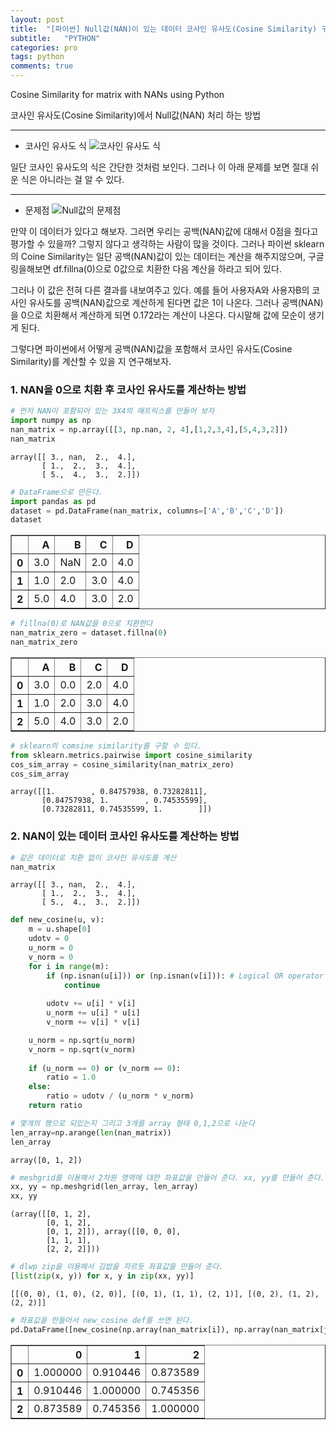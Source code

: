 ```yaml
---
layout: post
title:  "[파이썬] Null값(NAN)이 있는 데이터 코사인 유사도(Cosine Similarity) 구하기"
subtitle:   "PYTHON"
categories: pro
tags: python
comments: true
---
```


Cosine Similarity for matrix with NANs using Python  

코사인 유사도(Cosine Similarity)에서 Null값(NAN) 처리 하는 방법

---
- 코사인 유사도 식
![코사인 유사도 식](https://miro.medium.com/max/852/1*hub04IikybZIBkSEcEOtGA.png)  

일단 코사인 유사도의 식은 간단한 것처럼 보인다. 그러나 이 아래 문제를 보면 절대 쉬운 식은 아니라는 걸 알 수 있다.

---
- 문제점
![Null값의 문제점](https://d1orkkc34keaka.cloudfront.net/images/2018/06/27/1530092786_1IbMSiSqHVMajaqKcLPxMyL6v6NKe44ZoNyKh7Pt.png)

만약 이 데이터가 있다고 해보자. 그러면 우리는 공백(NAN)값에 대해서 0점을 줬다고 평가할 수 있을까?
그렇지 않다고 생각하는 사람이 많을 것이다. 그러나 파이썬 sklearn의 Coine Similarity는 일단 공백(NAN)값이 있는 데이터는 계산을 해주지않으며, 구글링을해보면 df.fillna(0)으로 0값으로 치환한 다음 계산을 하라고 되어 있다.  

그러나 이 값은 전혀 다른 결과를 내보여주고 있다.
예를 들어 사용자A와 사용자B의 코사인 유사도를 공백(NAN)값으로 계산하게 된다면 값은 1이 나온다.
그러나 공백(NAN)을 0으로 치환해서 계산하게 되면 0.172라는 계산이 나온다. 다시말해 값에 모순이 생기게 된다.  

그렇다면 파이썬에서 어떻게 공백(NAN)값을 포함해서 코사인 유사도(Cosine Similarity)를 계산할 수 있을 지 연구해보자.

### 1. NAN을 0으로 치환 후 코사인 유사도를 계산하는 방법


```python
# 먼저 NAN이 포함되어 있는 3X4의 매트릭스를 만들어 보자
import numpy as np
nan_matrix = np.array([[3, np.nan, 2, 4],[1,2,3,4],[5,4,3,2]])
nan_matrix
```




    array([[ 3., nan,  2.,  4.],
           [ 1.,  2.,  3.,  4.],
           [ 5.,  4.,  3.,  2.]])




```python
# DataFrame으로 만든다.
import pandas as pd
dataset = pd.DataFrame(nan_matrix, columns=['A','B','C','D'])
dataset
```




<div>
<style scoped>
    .dataframe tbody tr th:only-of-type {
        vertical-align: middle;
    }

    .dataframe tbody tr th {
        vertical-align: top;
    }

    .dataframe thead th {
        text-align: right;
    }
</style>
<table border="1" class="dataframe">
  <thead>
    <tr style="text-align: right;">
      <th></th>
      <th>A</th>
      <th>B</th>
      <th>C</th>
      <th>D</th>
    </tr>
  </thead>
  <tbody>
    <tr>
      <th>0</th>
      <td>3.0</td>
      <td>NaN</td>
      <td>2.0</td>
      <td>4.0</td>
    </tr>
    <tr>
      <th>1</th>
      <td>1.0</td>
      <td>2.0</td>
      <td>3.0</td>
      <td>4.0</td>
    </tr>
    <tr>
      <th>2</th>
      <td>5.0</td>
      <td>4.0</td>
      <td>3.0</td>
      <td>2.0</td>
    </tr>
  </tbody>
</table>
</div>




```python
# fillna(0)로 NAN값을 0으로 치환한다
nan_matrix_zero = dataset.fillna(0)
nan_matrix_zero 
```




<div>
<style scoped>
    .dataframe tbody tr th:only-of-type {
        vertical-align: middle;
    }

    .dataframe tbody tr th {
        vertical-align: top;
    }

    .dataframe thead th {
        text-align: right;
    }
</style>
<table border="1" class="dataframe">
  <thead>
    <tr style="text-align: right;">
      <th></th>
      <th>A</th>
      <th>B</th>
      <th>C</th>
      <th>D</th>
    </tr>
  </thead>
  <tbody>
    <tr>
      <th>0</th>
      <td>3.0</td>
      <td>0.0</td>
      <td>2.0</td>
      <td>4.0</td>
    </tr>
    <tr>
      <th>1</th>
      <td>1.0</td>
      <td>2.0</td>
      <td>3.0</td>
      <td>4.0</td>
    </tr>
    <tr>
      <th>2</th>
      <td>5.0</td>
      <td>4.0</td>
      <td>3.0</td>
      <td>2.0</td>
    </tr>
  </tbody>
</table>
</div>




```python
# sklearn의 comsine similarity를 구할 수 있다.
from sklearn.metrics.pairwise import cosine_similarity
cos_sim_array = cosine_similarity(nan_matrix_zero)
cos_sim_array
```




    array([[1.        , 0.84757938, 0.73282811],
           [0.84757938, 1.        , 0.74535599],
           [0.73282811, 0.74535599, 1.        ]])



### 2. NAN이 있는 데이터 코사인 유사도를 계산하는 방법


```python
# 같은 데이터로 치환 없이 코사인 유사도를 계산
nan_matrix
```




    array([[ 3., nan,  2.,  4.],
           [ 1.,  2.,  3.,  4.],
           [ 5.,  4.,  3.,  2.]])




```python
def new_cosine(u, v):
    m = u.shape[0] 
    udotv = 0
    u_norm = 0
    v_norm = 0
    for i in range(m):
        if (np.isnan(u[i])) or (np.isnan(v[i])): # Logical OR operator 참고
            continue
            
        udotv += u[i] * v[i]
        u_norm += u[i] * u[i]
        v_norm += v[i] * v[i]

    u_norm = np.sqrt(u_norm)
    v_norm = np.sqrt(v_norm)
    
    if (u_norm == 0) or (v_norm == 0):
        ratio = 1.0
    else:
        ratio = udotv / (u_norm * v_norm)
    return ratio
```


```python
# 몇개의 행으로 되있는지 그리고 3개를 array 형태 0,1,2으로 나눈다
len_array=np.arange(len(nan_matrix))
len_array
```




    array([0, 1, 2])




```python
# meshgrid를 이용해서 2차원 영역에 대한 좌표값을 만들어 준다. xx, yy를 만들어 준다.
xx, yy = np.meshgrid(len_array, len_array)
xx, yy
```




    (array([[0, 1, 2],
            [0, 1, 2],
            [0, 1, 2]]), array([[0, 0, 0],
            [1, 1, 1],
            [2, 2, 2]]))




```python
# dlwp zip을 이용해서 김밥을 자르듯 좌표값을 만들어 준다.
[list(zip(x, y)) for x, y in zip(xx, yy)]
```




    [[(0, 0), (1, 0), (2, 0)], [(0, 1), (1, 1), (2, 1)], [(0, 2), (1, 2), (2, 2)]]




```python
# 좌표값을 만들어서 new_cosine def를 쓰면 된다.
pd.DataFrame([new_cosine(np.array(nan_matrix[i]), np.array(nan_matrix[j])) for i, j in zip(x,y)] for y, x in zip(xx, yy))
```




<div>
<style scoped>
    .dataframe tbody tr th:only-of-type {
        vertical-align: middle;
    }

    .dataframe tbody tr th {
        vertical-align: top;
    }

    .dataframe thead th {
        text-align: right;
    }
</style>
<table border="1" class="dataframe">
  <thead>
    <tr style="text-align: right;">
      <th></th>
      <th>0</th>
      <th>1</th>
      <th>2</th>
    </tr>
  </thead>
  <tbody>
    <tr>
      <th>0</th>
      <td>1.000000</td>
      <td>0.910446</td>
      <td>0.873589</td>
    </tr>
    <tr>
      <th>1</th>
      <td>0.910446</td>
      <td>1.000000</td>
      <td>0.745356</td>
    </tr>
    <tr>
      <th>2</th>
      <td>0.873589</td>
      <td>0.745356</td>
      <td>1.000000</td>
    </tr>
  </tbody>
</table>
</div>


